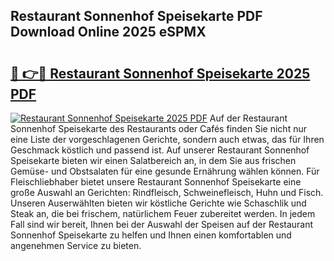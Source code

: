 ## Restaurant Sonnenhof Speisekarte PDF Download Online 2025 eSPMX

# <h2><a href="http://gc8rmg1.nevu.top/?p=Restaurant+Sonnenhof+Speisekarte">🔗 👉🔴 Restaurant Sonnenhof Speisekarte 2025 PDF</a></h2>

[![Restaurant Sonnenhof Speisekarte 2025 PDF](https://i.imgur.com/dBaPXMq.png)](http://gc8rmg1.nevu.top/?p=Restaurant+Sonnenhof+Speisekarte)
Auf der Restaurant Sonnenhof Speisekarte des Restaurants oder Cafés finden Sie nicht nur eine Liste der vorgeschlagenen Gerichte, sondern auch etwas, das für Ihren Geschmack köstlich und passend ist. Auf unserer Restaurant Sonnenhof Speisekarte bieten wir einen Salatbereich an, in dem Sie aus frischen Gemüse- und Obstsalaten für eine gesunde Ernährung wählen können. Für Fleischliebhaber bietet unsere Restaurant Sonnenhof Speisekarte eine große Auswahl an Gerichten: Rindfleisch, Schweinefleisch, Huhn und Fisch. Unseren Auserwählten bieten wir köstliche Gerichte wie Schaschlik und Steak an, die bei frischem, natürlichem Feuer zubereitet werden. In jedem Fall sind wir bereit, Ihnen bei der Auswahl der Speisen auf der Restaurant Sonnenhof Speisekarte zu helfen und Ihnen einen komfortablen und angenehmen Service zu bieten.
